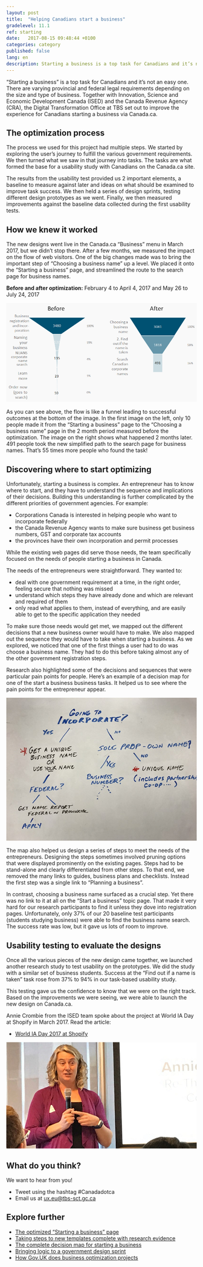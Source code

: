 ```yaml
---
layout: post
title:  "Helping Canadians start a business"
gradelevel: 11.1
ref: starting
date:   2017-08-15 09:48:44 +0100
categories: category
published: false
lang: en
description: Starting a business is a top task for Canadians and it’s not an easy one. We held a series of design sprints, testing design prototypes with Canadians.
---
```


“Starting a business” is a top task for Canadians and it’s not an easy one. There are varying provincial and federal legal requirements depending on the size and type of business. Together with Innovation, Science and Economic Development Canada (ISED) and the Canada Revenue Agency (CRA), the Digital Transformation Office at TBS set out to improve the experience for Canadians starting a business via Canada.ca. 

## The optimization process

The process we used for this project had multiple steps. We started by exploring the user’s journey to fulfill the various government requirements. We then turned what we saw in that journey into tasks. The tasks are what formed the base for a usability study with Canadians on the Canada.ca site. 

The results from the usability test provided us 2 important elements, a baseline to measure against later and ideas on what should be examined to improve task success. We then held a series of design sprints, testing different design prototypes as we went. Finally, we then measured improvements against the baseline data collected during the first usability tests.

## How we knew it worked

The new designs went live in the Canada.ca “Business” menu in March 2017, but we didn’t stop there. After a few months, we measured the impact on the flow of web visitors. One of the big changes made was to bring the important step of “Choosing a business name” up a level. We placed it onto the “Starting a business” page, and streamlined the route to the search page for business names. 


**Before and after optimization:** February 4 to April 4, 2017 and May 26 to July 24, 2017    

<img class="img-responsive" alt="Naming a business conversion funnel from Canada.ca showing substantial increases in people making it through the funnel between before and after" src="/images/Naming_a_business_funnel_952x495.png">

As you can see above, the flow is like a funnel leading to successful outcomes at the bottom of the image. In the first image on the left, only 10 people made it from the “Starting a business” page to the “Choosing a business name” page in the 2 month period measured before the optimization. The image on the right shows what happened 2 months later. 491 people took the new simplified path to the search page for business names. That’s 55 times more people who found the task!

<!-- Long description for image: This chart displays the steps for the Choosing a business name task. It shows how many users made it through to each step before and after the optimization project. Before optimization 100% of users (3,480) made it to the page ‘Business registration and incorporation’. After that only 15% of users (52) made it to the ‘Naming your business’ page. From there 4% of users (135) made it to the ‘NUANS corporate name search’. 1% (23 users) made it to the ‘Learn more’ section and only 10 users made it to ‘Order now’. After optimization 100% of users (3081) made it to the page ‘Choosing a business name’. 59% of users (1818) then made it to the page ‘Find out if the name is taken’. After that 16% of users (491) made it to the ‘Search Canadian corporate names’ page. --> 

## Discovering where to start optimizing

Unfortunately, starting a business is complex. An entrepreneur has to know where to start, and they have to understand the sequence and implications of their decisions. Building this understanding is further complicated by the different priorities of government agencies. For example: 

- Corporations Canada is interested in helping people who want to incorporate federally
- the Canada Revenue Agency wants to make sure business get business numbers, GST and corporate tax accounts
- the provinces have their own incorporation and permit processes 

While the existing web pages did serve those needs, the team specifically focused on the needs of people starting a business in Canada.

The needs of the entrepreneurs were straightforward. They wanted to:

- deal with one government requirement at a time, in the right order, feeling secure that nothing was missed
- understand which steps they have already done and which are relevant and required of them
- only read what applies to them, instead of everything, and are easily able to get to the specific application they needed

To make sure those needs would get met, we mapped out the different decisions that a new business owner would have to make. We also mapped out the sequence they would have to take when starting a business. As we explored, we noticed that one of the first things a user had to do was choose a business name. They had to do this before taking almost any of the other government registration steps.  

Research also highlighted some of the decisions and sequences that were particular pain points for people. Here’s an example of a decision map for one of the start a business business tasks. It helped us to see where the pain points for the entrepreneur appear.

<img class="img-responsive" alt="Decisions and subsequent steps to name a business" src="/images/Naming_a_business_decisions.JPG">

<!-- Long description of image: This process map explains the decisions a person must make when deciding whether to incorporate a business. If they decide that they are going to incorporate they must decide whether to get a unique business name or use their own name. If they are incorporating federally they must decide whether they want a federal or provincial name report. They can then apply. If they decide they don’t want to incorporate, they must decide if they will be a sole proprietor and use their own name. If they decide to be a sole proprietor they must then get a business number. If they decide not to be a sole proprietor then they must choose a unique name. This also applies if they decide to become a partnership or corporation.  -->

The map also helped us design a series of steps to meet the needs of the entrepreneurs. Designing the steps sometimes involved pruning options that were displayed prominently on the existing pages. Steps had to be stand-alone and clearly differentiated from other steps. To that end, we removed the many links to guides, business plans and checklists. Instead the first step was a single link to “Planning a business”.

In contrast, choosing a business name surfaced as a crucial step. Yet there was no link to it at all on the “Start a business” topic page. That made it very hard for our research participants to find it unless they dove into registration pages. Unfortunately, only 37% of our 20 baseline test participants (students studying business) were able to find the business name search. The success rate was low, but it gave us lots of room to improve.

## Usability testing to evaluate the designs

Once all the various pieces of the new design came together, we launched another research study to test usability on the prototypes. We did the study with a similar set of business students. Success at the “Find out if a name is taken” task rose from 37% to 94% in our task-based usability study.

This testing gave us the confidence to know that we were on the right track. Based on the improvements we were seeing, we were able to launch the new design on Canada.ca.

Annie Crombie from the ISED team spoke about the project at World IA Day at Shopify in March 2017. Read the article:

- [World IA Day 2017 at Shopify](https://medium.com/@AngelaCounter/world-ia-day-2017-shopify-365a36baa80)

<img class="img-responsive" alt="Annie speaking at World IA Day 2017" src="/images/AnnieWorldIADay_794x443.jpg">

## What do you think?

We want to hear from you! 

- Tweet using the hashtag #Canadadotca 
- Email us at ux.eu@tbs-sct.gc.ca

## Explore further

- [The optimized “Starting a business” page](https://www.canada.ca/en/services/business/start.html)
- [Taking steps to new templates complete with research evidence](https://canada-ca.github.io/category/2017/08/09/taking-steps.html)
- [The complete decision map for starting a business](/images/Starting_a_business_decisions_Nov2016_grey_1803x1230.png)
- [Bringing logic to a government design sprint](https://www.linkedin.com/pulse/bringing-logic-government-design-sprint-lisa-fast)
- [How Gov.UK does business optimization projects](https://gds.blog.gov.uk/2017/07/18/taking-care-of-business-on-gov-uk/)


